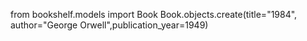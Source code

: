 from bookshelf.models import Book
Book.objects.create(title="1984", author="George Orwell",publication_year=1949)
